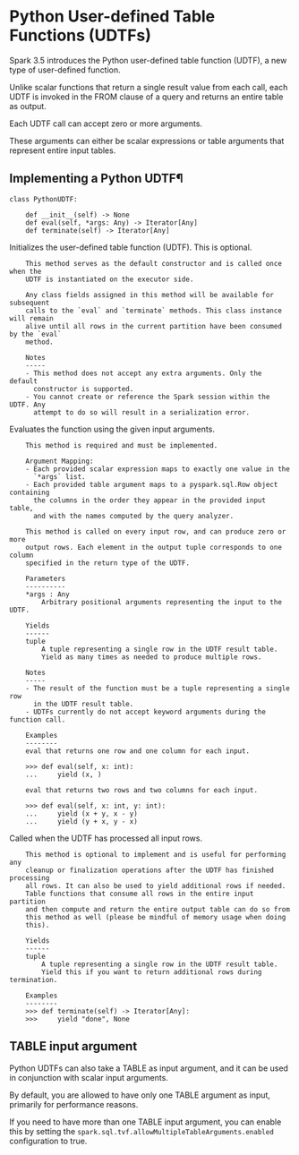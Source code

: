 # Python User-defined Table Functions (UDTFs)

Spark 3.5 introduces the Python user-defined table function (UDTF), a new type of user-defined function.

Unlike scalar functions that return a single result value from each call, each UDTF is invoked in the FROM clause of a query and returns an entire table as output.

Each UDTF call can accept zero or more arguments.

These arguments can either be scalar expressions or table arguments that represent entire input tables.

## Implementing a Python UDTF¶

    class PythonUDTF:

        def __init__(self) -> None
        def eval(self, *args: Any) -> Iterator[Any]
        def terminate(self) -> Iterator[Any]

Initializes the user-defined table function (UDTF). This is optional.

        This method serves as the default constructor and is called once when the
        UDTF is instantiated on the executor side.

        Any class fields assigned in this method will be available for subsequent
        calls to the `eval` and `terminate` methods. This class instance will remain
        alive until all rows in the current partition have been consumed by the `eval`
        method.

        Notes
        -----
        - This method does not accept any extra arguments. Only the default
          constructor is supported.
        - You cannot create or reference the Spark session within the UDTF. Any
          attempt to do so will result in a serialization error.

Evaluates the function using the given input arguments.

        This method is required and must be implemented.

        Argument Mapping:
        - Each provided scalar expression maps to exactly one value in the
          `*args` list.
        - Each provided table argument maps to a pyspark.sql.Row object containing
          the columns in the order they appear in the provided input table,
          and with the names computed by the query analyzer.

        This method is called on every input row, and can produce zero or more
        output rows. Each element in the output tuple corresponds to one column
        specified in the return type of the UDTF.

        Parameters
        ----------
        *args : Any
            Arbitrary positional arguments representing the input to the UDTF.

        Yields
        ------
        tuple
            A tuple representing a single row in the UDTF result table.
            Yield as many times as needed to produce multiple rows.

        Notes
        -----
        - The result of the function must be a tuple representing a single row
          in the UDTF result table.
        - UDTFs currently do not accept keyword arguments during the function call.

        Examples
        --------
        eval that returns one row and one column for each input.

        >>> def eval(self, x: int):
        ...     yield (x, )

        eval that returns two rows and two columns for each input.

        >>> def eval(self, x: int, y: int):
        ...     yield (x + y, x - y)
        ...     yield (y + x, y - x)

Called when the UDTF has processed all input rows.

        This method is optional to implement and is useful for performing any
        cleanup or finalization operations after the UDTF has finished processing
        all rows. It can also be used to yield additional rows if needed.
        Table functions that consume all rows in the entire input partition
        and then compute and return the entire output table can do so from
        this method as well (please be mindful of memory usage when doing
        this).

        Yields
        ------
        tuple
            A tuple representing a single row in the UDTF result table.
            Yield this if you want to return additional rows during termination.

        Examples
        --------
        >>> def terminate(self) -> Iterator[Any]:
        >>>     yield "done", None

## TABLE input argument

Python UDTFs can also take a TABLE as input argument, and it can be used in conjunction with scalar input arguments.

By default, you are allowed to have only one TABLE argument as input, primarily for performance reasons.

If you need to have more than one TABLE input argument, you can enable this by setting the `spark.sql.tvf.allowMultipleTableArguments.enabled`
configuration to true.
